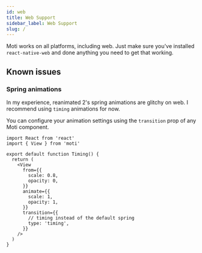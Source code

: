 ```yaml
---
id: web
title: Web Support
sidebar_label: Web Support
slug: /
---
```


Moti works on all platforms, including web. Just make sure you've installed `react-native-web` and done anything you need to get that working.

## Known issues

### Spring animations

In my experience, reanimated 2's spring animations are glitchy on web. I recommend using `timing` animations for now.

You can configure your animation settings using the `transition` prop of any Moti component.

```tsx
import React from 'react'
import { View } from 'moti'

export default function Timing() {
  return (
    <View
      from={{
        scale: 0.8,
        opacity: 0,
      }}
      animate={{
        scale: 1,
        opacity: 1,
      }}
      transition={{
        // timing instead of the default spring
        type: 'timing',
      }}
    />
  )
}
```

